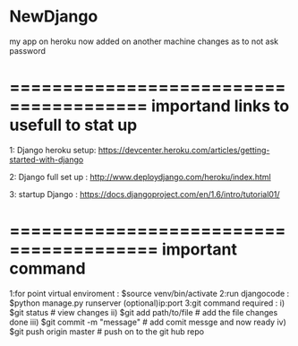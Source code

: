 NewDjango
=========
my app on heroku
now added on another machine
changes as to  not ask password

=======================================
importand links to usefull to stat up
=======================================
1: Django heroku setup: https://devcenter.heroku.com/articles/getting-started-with-django

2: Django full set up : http://www.deploydjango.com/heroku/index.html

3: startup Django : https://docs.djangoproject.com/en/1.6/intro/tutorial01/ 

========================================
important command 
========================================
1:for point virtual enviroment : $source venv/bin/activate
2:run djangocode : $python manage.py runserver (optional)ip:port
3:git command required : i) $git status # view changes
                        ii) $git add path/to/file # add the file changes done
                       iii) $git commit -m "message" # add comit messge and now ready
			iv) $git push origin master # push on to the git hub repo    

